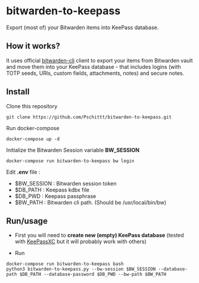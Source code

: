 # bitwarden-to-keepass
Export (most of) your Bitwarden items into KeePass database.

## How it works?
It uses official [bitwarden-cli](https://help.bitwarden.com/article/cli/) client to export your items from Bitwarden vault and move them into your KeePass database - that includes logins (with TOTP seeds, URIs, custom fields, attachments, notes) and secure notes.

## Install
Clone this repository
```
git clone https://github.com/Pschittt/bitwarden-to-keepass.git
```
Run docker-compose
```
docker-compose up -d
```
Initialize the Bitwarden Session variable **BW_SESSION**
```
docker-compose run bitwarden-to-keepass bw login
```

Edit **.env** file :

 - $BW_SESSION : Bitwarden session token
 - $DB_PATH : Keepass kdbx file
 - $DB_PWD : Keepass passphrase
 - $BW_PATH : Bitwarden cli path. (Should be /usr/local/bin/bw)

## Run/usage
- First you will need to **create new (empty) KeePass database** (tested with [KeePassXC](https://github.com/keepassxreboot/keepassxc) but it will probably work with others)

- Run
```
docker-compose run bitwarden-to-keepass bash
python3 bitwarden-to-keepass.py --bw-session $BW_SESSION --database-path $DB_PATH --database-password $DB_PWD --bw-path $BW_PATH
```

